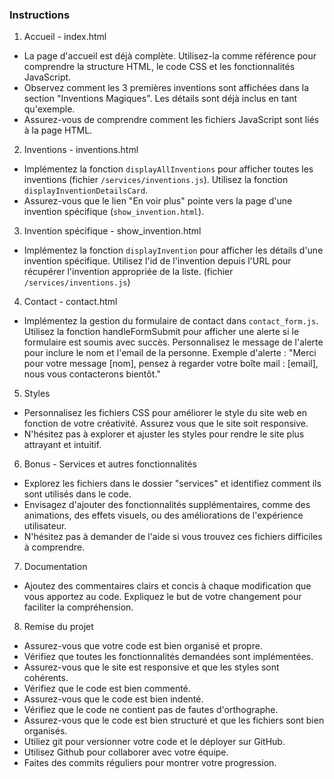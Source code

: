 ### Instructions 

1. Accueil - index.html <br>
- La page d'accueil est déjà complète. Utilisez-la comme référence pour comprendre la structure HTML, le code CSS et les fonctionnalités JavaScript. 
- Observez comment les 3 premières inventions sont affichées dans la section "Inventions Magiques". Les détails sont déjà inclus en tant qu'exemple.
- Assurez-vous de comprendre comment les fichiers JavaScript sont liés à la page HTML.
  
2. Inventions - inventions.html
- Implémentez la fonction `displayAllInventions` pour afficher toutes les inventions (fichier `/services/inventions.js`). Utilisez la fonction `displayInventionDetailsCard`.
- Assurez-vous que le lien "En voir plus" pointe vers la page d'une invention spécifique (`show_invention.html`).
  
3. Invention spécifique - show_invention.html
- Implémentez la fonction `displayInvention` pour afficher les détails d'une invention spécifique. Utilisez l'id de l'invention depuis l'URL pour récupérer l'invention appropriée de la liste. (fichier `/services/inventions.js`)

4. Contact - contact.html
- Implémentez la gestion du formulaire de contact dans `contact_form.js`.
Utilisez la fonction handleFormSubmit pour afficher une alerte si le formulaire est soumis avec succès. Personnalisez le message de l'alerte pour inclure le nom et l'email de la personne.
Exemple d'alerte : "Merci pour votre message [nom], pensez à regarder votre boîte mail : [email], nous vous contacterons bientôt."

5. Styles 
- Personnalisez les fichiers CSS pour améliorer le style du site web en fonction de votre créativité. Assurez vous que le site soit responsive.
- N'hésitez pas à explorer et ajuster les styles pour rendre le site plus attrayant et intuitif.
  
6. Bonus - Services et autres fonctionnalités
- Explorez les fichiers dans le dossier "services" et identifiez comment ils sont utilisés dans le code.
- Envisagez d'ajouter des fonctionnalités supplémentaires, comme des animations, des effets visuels, ou des améliorations de l'expérience utilisateur.
- N'hésitez pas à demander de l'aide si vous trouvez ces fichiers difficiles à comprendre.

7. Documentation
- Ajoutez des commentaires clairs et concis à chaque modification que vous apportez au code. Expliquez le but de votre changement pour faciliter la compréhension.

8. Remise du projet
- Assurez-vous que votre code est bien organisé et propre.
- Vérifiez que toutes les fonctionnalités demandées sont implémentées.
- Assurez-vous que le site est responsive et que les styles sont cohérents.
- Vérifiez que le code est bien commenté.
- Assurez-vous que le code est bien indenté.
- Vérifiez que le code ne contient pas de fautes d'orthographe.
- Assurez-vous que le code est bien structuré et que les fichiers sont bien organisés.
- Utiliez git pour versionner votre code et le déployer sur GitHub.
- Utilisez Github pour collaborer avec votre équipe.
- Faites des commits réguliers pour montrer votre progression.